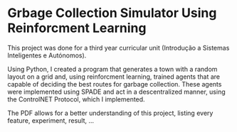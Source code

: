 # Grbage Collection Simulator Using Reinforcment Learning

This project was done for a third year curricular unit (Introdução a Sistemas Inteligentes e Autónomos).

Using Python, I created a program that generates a town with a random layout on a grid and, using reinforcment learning, trained agents that are capable of deciding the best routes for garbage collection.
These agents were implemented using SPADE and act in a descentralized manner, using the ControlNET Protocol, which I implemented.

The PDF allows for a better understanding of this project, listing every feature, experiment, result, ...
